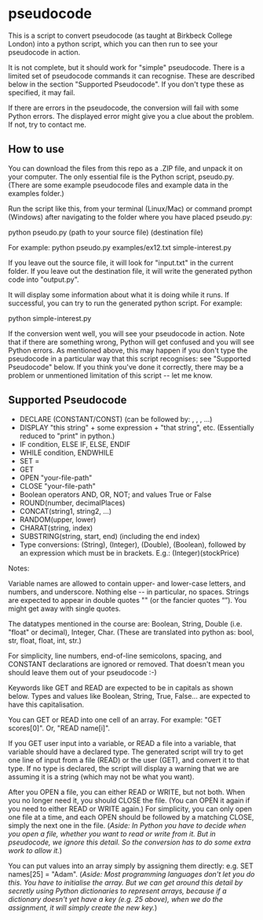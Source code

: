 # pseudocode

This is a script to convert pseudocode (as taught at Birkbeck College London) into a python script, which you can then run to see your pseudocode in action.

It is not complete, but it should work for "simple" pseudocode.
There is a limited set of pseudocode commands it can recognise. These are described below in the section "Supported Pseudocode". If you don't type these as specified, it may fail.

If there are errors in the pseudocode, the conversion will fail with some Python errors. 
The displayed error might give you a clue about the problem. If not, try to contact me.

## How to use

You can download the files from this repo as a .ZIP file, and unpack it on your computer.
The only essential file is the Python script, pseudo.py. (There are some example pseudocode files and example data in the examples folder.)

Run the script like this, from your terminal (Linux/Mac) or command prompt (Windows) after navigating to the folder where you have placed pseudo.py:

python pseudo.py (path to your source file) (destination file)

For example:
python pseudo.py examples/ex12.txt simple-interest.py

If you leave out the source file, it will look for "input.txt" in the current folder. 
If you leave out the destination file, it will write the generated python code into "output.py".

It will display some information about what it is doing while it runs.
If successful, you can try to run the generated python script. For example:

python simple-interest.py

If the conversion went well, you will see your pseudocode in action.
Note that if there are something wrong, Python will get confused and you will see Python errors. As mentioned above, this may happen if you don't type the pseudocode in a particular way that this script recognises: see "Supported Pseudocode" below. If you think you've done it correctly, there may be a problem or unmentioned limitation of this script -- let me know.

## Supported Pseudocode

- DECLARE (CONSTANT/CONST) <type> <variable> (can be followed by: , <variable>, <variable>, ...)
- DISPLAY "this string" + some expression + "that string", etc. (Essentially reduced to "print" in python.)
- IF condition, ELSE IF, ELSE, ENDIF
- WHILE condition, ENDWHILE
- SET <variable> = <expression>
- GET <variable>
- OPEN "your-file-path"
- CLOSE "your-file-path"
- Boolean operators AND, OR, NOT; and values True or False
- ROUND(number, decimalPlaces)
- CONCAT(string1, string2, ...)
- RANDOM(upper, lower)
- CHARAT(string, index)
- SUBSTRING(string, start, end) (including the end index)
- Type conversions: (String), (Integer), (Double), (Boolean), followed by an expression which must be in brackets. E.g.: (Integer)(stockPrice)

Notes:
  
Variable names are allowed to contain upper- and lower-case letters, and numbers, and underscore. Nothing else -- in particular, no spaces.
Strings are expected to appear in double quotes "" (or the fancier quotes “”). You might get away with single quotes.

The datatypes mentioned in the course are: Boolean, String, Double (i.e. "float" or decimal), Integer, Char.
(These are translated into python as: bool, str, float, float, int, str.)

For simplicity, line numbers, end-of-line semicolons, spacing, and CONSTANT declarations are ignored or removed.
That doesn't mean you should leave them out of your pseudocode :-)

Keywords like GET and READ are expected to be in capitals as shown below.
Types and values like Boolean, String, True, False... are expected to have this capitalisation.
  
You can GET or READ into one cell of an array. For example: "GET scores[0]". Or, "READ name[i]".

If you GET user input into a variable, or READ a file into a variable, that variable should have a declared type. The generated script will try to get one line of input from a file (READ) or the user (GET), and convert it to that type. If no type is declared, the script will display a warning that we are assuming it is a string (which may not be what you want).

After you OPEN a file, you can either READ or WRITE, but not both. When you no longer need it, you should CLOSE the file. (You can OPEN it again if you need to either READ or WRITE again.) For simplicity, you can only open one file at a time, and each OPEN should be followed by a matching CLOSE, simply the next one in the file.
(*Aside: In Python you have to decide when you open a file, whether you want to read or write from it. But in pseudocode, we ignore this detail. So the conversion has to do some extra work to allow it.*)

You can put values into an array simply by assigning them directly: e.g. SET names[25] = "Adam". 
(*Aside: Most programming languages don't let you do this. You have to initialise the array. But we can get around this detail by secretly using Python dictionaries to represent arrays, because if a dictionary doesn't yet have a key (e.g. 25 above), when we do the assignment, it will simply create the new key.*)

